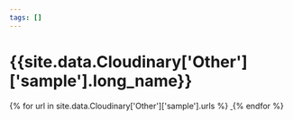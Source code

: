```yaml
---
tags: []
---
```

<div itemscope itemtype="http://schema.org/Photograph">
  <h1>{{site.data.Cloudinary['Other']['sample'].long_name}}</h1>
  {% for url in site.data.Cloudinary['Other']['sample'].urls %}
    <a itemprop="image" class="swipebox" title="" href="{{ site.cloudinary.baseurl }}/{{ url }}">
      <img alt="" itemprop="thumbnailUrl" src="{{ site.cloudinary.baseurl }}/h_150/{{ url }}" />
      <meta itemprop="isFamilyFriendly" content="true" />
    </a>
  {% endfor %}
</div>
